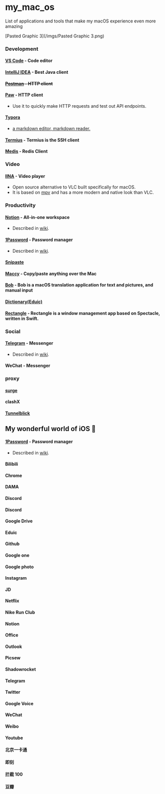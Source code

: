# my_mac_os
List of applications and tools that make my macOS experience even more amazing

[Pasted Graphic 3](/imgs/Pasted Graphic 3.png)

### Development

#### **[VS Code](https://github.com/Microsoft/vscode) - Code editor**

#### **[IntelliJ IDEA](https://www.jetbrains.com/idea/) - Best Java client**

#### **~~[Postman](https://www.postman.com) - HTTP client~~**

#### [Paw](https://paw.cloud/) - HTTP client

- Use it to quickly make HTTP requests and test out API endpoints.

#### [Typora](https://typora.io)

- [a markdown editor, markdown reader.](https://www.google.com.hk/url?sa=t&rct=j&q=&esrc=s&source=web&cd=&ved=2ahUKEwi0ifSPnsL0AhXSc94KHV5rBB8QFnoECBEQAQ&url=https%3A%2F%2Ftypora.io%2F&usg=AOvVaw1RHsnSEMfr9hjZJEx8x8SQ)

#### [Termius](https://termius.com) - Termius is the SSH client

#### [Medis](https://github.com/luin/medis) - Redis Client

### Video

#### **[IINA](https://github.com/lhc70000/iina) - Video player**

- Open source alternative to VLC built specifically for macOS.
- It is based on [mpv](https://github.com/mpv-player/mpv) and has a more modern and native look than VLC.

### **Productivity**

#### **[Notion](https://www.notion.so/) - All-in-one workspace**

- Described in [wiki](https://wiki.nikitavoloboev.xyz/tools/notion).

#### [1Password](https://1password.com/) - Password manager

- Described in [wiki](https://wiki.nikitavoloboev.xyz/macos/macos-apps/1password).

#### **[Snipaste](https://www.snipaste.com)**

#### **[Maccy](https://maccy.app) - Copy/paste anything over the Mac**

#### **[Bob](https://github.com/ripperhe/Bob) - Bob is a macOS translation application for text and pictures, and manual input**

#### [Dictionary(Eduic)](https://www.eudic.net/)

#### **[Rectangle](https://github.com/rxhanson/Rectangle)** - Rectangle is a window management app based on Spectacle, written in Swift.





### Social

#### [Telegram](https://desktop.telegram.org/) - Messenger

- Described in [wiki](https://wiki.nikitavoloboev.xyz/tools/telegram).

#### **WeChat - Messenger**

### proxy

#### **[surge](https://www.nssurge.com)**

#### clashX

#### **[Tunnelblick](https://tunnelblick.net)**

## My wonderful world of iOS 📱

#### [1Password](https://1password.com/) - Password manager

- Described in [wiki](https://wiki.nikitavoloboev.xyz/macos/macos-apps/1password).

#### Bilibili

#### Chrome

#### DAMA

#### Discord

#### Discord

#### Google Drive

#### Eduic

#### Github

#### Google one

#### Google photo

#### Instagram

#### JD

#### Netflix

#### Nike Run Club

#### Notion

#### Office

#### Outlook

#### Picsew

#### Shadowrocket

#### Telegram

#### Twitter

#### Google Voice

#### WeChat

#### Weibo

#### Youtube

#### 北京一卡通

#### 即刻

#### 拦截 100

#### 豆瓣

